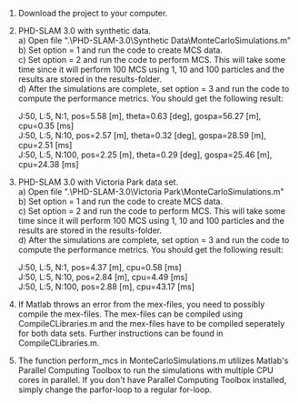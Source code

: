 1. Download the project to your computer.

2. PHD-SLAM 3.0 with synthetic data.\
    a) Open file ".\PHD-SLAM-3.0\Synthetic Data\MonteCarloSimulations.m"\
    b) Set option = 1 and run the code to create MCS data.\
    c) Set option = 2 and run the code to perform MCS. This will take some time since it will perform 100 MCS using 1, 10 and 100 particles and the results are stored in the results-folder.\
    d) After the simulations are complete, set option = 3 and run the code to compute the performance metrics. You should get the following result:
    
    J:50, L:5, N:1, pos=5.58 [m], theta=0.63 [deg], gospa=56.27 [m], cpu=0.35 [ms]\
    J:50, L:5, N:10, pos=2.57 [m], theta=0.32 [deg], gospa=28.59 [m], cpu=2.51 [ms]\
    J:50, L:5, N:100, pos=2.25 [m], theta=0.29 [deg], gospa=25.46 [m], cpu=24.38 [ms]
    
3. PHD-SLAM 3.0 with Victoria Park data set.\
    a) Open file ".\PHD-SLAM-3.0\Victoria Park\MonteCarloSimulations.m"\
    b) Set option = 1 and run the code to create MCS data.\
    c) Set option = 2 and run the code to perform MCS. This will take some time since it will perform 100 MCS using 1, 10 and 100 particles and the results are stored in the results-folder.\
    d) After the simulations are complete, set option = 3 and run the code to compute the performance metrics. You should get the following result:
    
    J:50, L:5, N:1, pos=4.37 [m], cpu=0.58 [ms]\
    J:50, L:5, N:10, pos=2.84 [m], cpu=4.49 [ms]\
    J:50, L:5, N:100, pos=2.88 [m], cpu=43.17 [ms]
    
4. If Matlab throws an error from the mex-files, you need to possibly compile the mex-files. The mex-files can be compiled using CompileCLibraries.m and the mex-files have to be compiled seperately for both data sets. Further instructions can be found in CompileCLibraries.m.     

5. The function perform_mcs in MonteCarloSimulations.m utilizes Matlab's Parallel Computing Toolbox to run the simulations with multiple CPU cores in parallel. If you don't have Parallel Computing Toolbox installed, simply change the parfor-loop to a regular for-loop.

